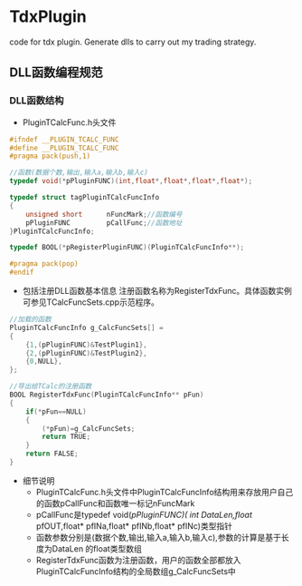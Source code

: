 # TdxPlugin
code for tdx plugin. Generate dlls to carry out my trading strategy.

## DLL函数编程规范
### DLL函数结构

* PluginTCalcFunc.h头文件
```c
#ifndef __PLUGIN_TCALC_FUNC
#define __PLUGIN_TCALC_FUNC
#pragma pack(push,1) 

//函数(数据个数,输出,输入a,输入b,输入c)
typedef void(*pPluginFUNC)(int,float*,float*,float*,float*);

typedef struct tagPluginTCalcFuncInfo
{
	unsigned short		nFuncMark;//函数编号
	pPluginFUNC			pCallFunc;//函数地址
}PluginTCalcFuncInfo;

typedef BOOL(*pRegisterPluginFUNC)(PluginTCalcFuncInfo**);  

#pragma pack(pop)
#endif
```

* 包括注册DLL函数基本信息
注册函数名称为RegisterTdxFunc。具体函数实例可参见TCalcFuncSets.cpp示范程序。<br>
```c
//加载的函数
PluginTCalcFuncInfo g_CalcFuncSets[] = 
{
	{1,(pPluginFUNC)&TestPlugin1},
	{2,(pPluginFUNC)&TestPlugin2},
	{0,NULL},
};

//导出给TCalc的注册函数
BOOL RegisterTdxFunc(PluginTCalcFuncInfo** pFun)
{
	if(*pFun==NULL)
	{
		(*pFun)=g_CalcFuncSets;
		return TRUE;
	}
	return FALSE;
}
```

* 细节说明
  * PluginTCalcFunc.h头文件中PluginTCalcFuncInfo结构用来存放用户自己的函数pCallFunc和函数唯一标记nFuncMark
  * pCallFunc是typedef void(*pPluginFUNC)( int DataLen,float* pfOUT,float* pfINa,float* pfINb,float* pfINc)类型指针
  * 函数参数分别是(数据个数,输出,输入a,输入b,输入c),参数的计算是基于长度为DataLen 的float类型数组
  * RegisterTdxFunc函数为注册函数，用户的函数全部都放入PluginTCalcFuncInfo结构的全局数组g_CalcFuncSets中
